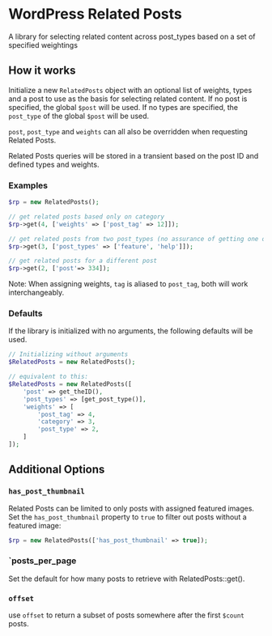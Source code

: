 # WordPress Related Posts

A library for selecting related content across post_types based on a set of specified weightings

## How it works

Initialize a new `RelatedPosts` object with an optional list of weights, types and a post to use as the basis for selecting related content. If no post is specified, the global `$post` will be used. If no types are specified, the `post_type` of the global `$post` will be used. 

`post`, `post_type` and `weights` can all also be overridden when requesting Related Posts. 

Related Posts queries will be stored in a transient based on the post ID and defined types and weights. 


### Examples

```php
$rp = new RelatedPosts();

// get related posts based only on category
$rp->get(4, ['weights' => ['post_tag' => 12]]);

// get related posts from two post_types (no assurance of getting one of each)
$rp->get(3, ['post_types' => ['feature', 'help']]);

// get related posts for a different post
$rp->get(2, ['post'=> 334]);
```

Note: When assigning weights, `tag` is aliased to `post_tag`, both will work interchangeably.

### Defaults

If the library is initialized with no arguments, the following defaults will be used.

```php
// Initializing without arguments
$RelatedPosts = new RelatedPosts();

// equivalent to this:
$RelatedPosts = new RelatedPosts([
    'post' => get_theID(),
    'post_types' => [get_post_type()],
    'weights' => [
        'post_tag' => 4,
        'category' => 3,
        'post_type' => 2,
    ]    
]);
```

## Additional Options



### `has_post_thumbnail`
Related Posts can be limited to only posts with assigned featured images. Set the `has_post_thumbnail` property to `true` to filter out posts without a featured image:

```php
$rp = new RelatedPosts(['has_post_thumbnail' => true]);
```

### `posts_per_page
Set the default for how many posts to retrieve with RelatedPosts::get().


### `offset`

use `offset` to return a subset of posts somewhere after the first `$count` posts. 